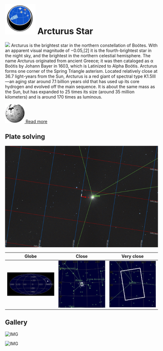 # ![](..//Imaging//Common/pyl-tiny.png) Arcturus Star
![](..//Imaging//JPEG/Arcturus_Star+00+co.jpg)
Arcturus is the brightest star in the northern constellation of Boötes. With an apparent visual magnitude of −0.05,[2] it is the fourth-brightest star in the night sky, and the brightest in the northern celestial hemisphere. The name Arcturus originated from ancient Greece; it was then cataloged as α Boötis by Johann Bayer in 1603, which is Latinized to Alpha Boötis. Arcturus forms one corner of the Spring Triangle asterism. Located relatively close at 36.7 light-years from the Sun, Arcturus is a red giant of spectral type K1.5III—an aging star around 7.1 billion years old that has used up its core hydrogen and evolved off the main sequence. It is about the same mass as the Sun, but has expanded to 25 times its size (around 35 million kilometers) and is around 170 times as luminous.

[![](..//Imaging//Common/Wikipedia.png) Read more](https://en.wikipedia.org/wiki/Arcturus)
## Plate solving 


![IMG](..//Imaging//HD/Arcturus_Star_Annotated.jpg)


| Globe | Close | Very close |
| ----- | ----- | ----- |
|![IMG](..//Imaging//HD/Arcturus_Star_Globe.jpg) |![IMG](..//Imaging//HD/Arcturus_Star_Close.jpg) |![IMG](..//Imaging//HD/Arcturus_Star_Closer.jpg) |

## Gallery
![IMG](..//Imaging//JPEG/Arcturus_Star+00+co.jpg) 

![IMG](..//Imaging//JPEG/Arcturus_Star+01+co.jpg) 

